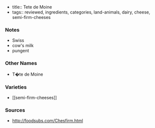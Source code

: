 - title:: Tete de Moine
- tags:: reviewed, ingredients, categories, land-animals, dairy, cheese, semi-firm-cheeses

### Notes
- Swiss
- cow's milk
- pungent

### Other Names
* T�te de Moine

### Varieties
* [[semi-firm-cheeses]]

### Sources
* http://foodsubs.com/Chesfirm.html
